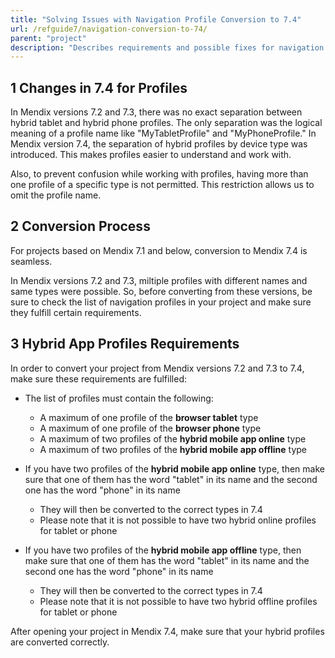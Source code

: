 ```yaml
---
title: "Solving Issues with Navigation Profile Conversion to 7.4"
url: /refguide7/navigation-conversion-to-74/
parent: "project"
description: "Describes requirements and possible fixes for navigation profile conversion from Mendix versions 7.2 and 7.3 to Mendix 7.4."
---
```


## 1 Changes in 7.4 for Profiles

In Mendix versions 7.2 and 7.3, there was no exact separation between hybrid tablet and hybrid phone profiles. The only separation was the logical meaning of a profile name like "MyTabletProfile" and "MyPhoneProfile." In Mendix version 7.4, the separation of hybrid profiles by device type was introduced. This makes profiles easier to understand and work with.

Also, to prevent confusion while working with profiles, having more than one profile of a specific type is not permitted. This restriction allows us to omit the profile name.

## 2 Conversion Process

For projects based on Mendix 7.1 and below, conversion to Mendix 7.4 is seamless.

In Mendix versions 7.2 and 7.3, miltiple profiles with different names and same types were possible. So, before converting from these versions, be sure to check the list of navigation profiles in your project and make sure they fulfill certain requirements.

## 3 Hybrid App Profiles Requirements

In order to convert your project from Mendix versions 7.2 and 7.3 to 7.4, make sure these requirements are fulfilled:

* The  list of profiles must contain the following:
	* A maximum of one profile of the **browser tablet** type
	* A maximum of one profile of the **browser phone** type
	* A maximum of two profiles of the **hybrid mobile app online** type
	* A maximum of two profiles of the **hybrid mobile app offline** type

* If you have two profiles of the **hybrid mobile app online** type, then make sure that one of them has the word "tablet" in its name and the second one has the word "phone" in its name
	* They will then be converted to the correct types in 7.4
	* Please note that it is not possible to have two hybrid online profiles for tablet or phone

* If you have two profiles of the **hybrid mobile app offline** type, then make sure that one of them has the word "tablet" in its name and the second one has the word "phone" in its name
	* They will then be converted to the correct types in 7.4
	* Please note that it is not possible to have two hybrid offline profiles for tablet or phone

After opening your project in Mendix 7.4, make sure that your hybrid profiles are converted correctly.
